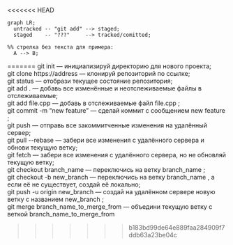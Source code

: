 <<<<<<< HEAD
```mermaid
graph LR;
  untracked -- "git add" --> staged;
  staged    -- "???"     --> tracked/comitted;

%% стрелка без текста для примера: 
  A --> B;
``` 
=======
git init — инициализируй директорию для нового проекта;  
git clone https://address — клонируй репозиторий по ссылке;  
git status — отобрази текущее состояние репозитория;  
git add . — добавь все изменённые и неотслеживаемые файлы в
отслеживаемые;  
git add file.cpp — добавь в отслеживаемые файл file.cpp ;  
git commit -m “new feature” — сделай коммит с сообщением new feature ;  
git push — отправь все закоммитченные изменения на удалённый сервер;  
git pull --rebase — забери все изменения с удалённого сервера и обнови
текущую ветку;  
git fetch — забери все изменения с удалённого сервера, но не обновляй
текущую ветку;  
git checkout branch_name — переключись на ветку branch_name ;  
git checkout -b new_branch — переключись на ветку branch_name , а если её не
существует, создай её локально;  
git push -u origin new_branch — создай на удалённом сервере новую ветку с
названием new_branch ;  
git merge branch_name_to_merge_from — объедини текущую ветку с веткой
branch_name_to_merge_from   
>>>>>>> b183bd99de64e889faa284909f7ddb63a23be04c

